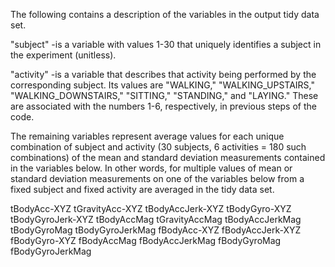 The following contains a description of the variables in the output tidy data set.

"subject" -is a variable with values 1-30 that uniquely identifies a subject in the experiment (unitless).

"activity" -is a variable that describes that activity being performed by the corresponding subject. Its values are "WALKING," "WALKING_UPSTAIRS," "WALKING_DOWNSTAIRS," "SITTING," "STANDING," and "LAYING." These are associated with the numbers 1-6, respectively, in previous steps of the code. 

The remaining variables represent average values for each unique combination of subject and activity (30 subjects, 6 activities = 180 such combinations) of the mean and standard deviation measurements contained in the variables below. In other words, for multiple values of mean or standard deviation measurements on one of the variables below from a fixed subject and fixed activity are averaged in the tidy data set.

tBodyAcc-XYZ
tGravityAcc-XYZ
tBodyAccJerk-XYZ
tBodyGyro-XYZ
tBodyGyroJerk-XYZ
tBodyAccMag
tGravityAccMag
tBodyAccJerkMag
tBodyGyroMag
tBodyGyroJerkMag
fBodyAcc-XYZ
fBodyAccJerk-XYZ
fBodyGyro-XYZ
fBodyAccMag
fBodyAccJerkMag
fBodyGyroMag
fBodyGyroJerkMag

